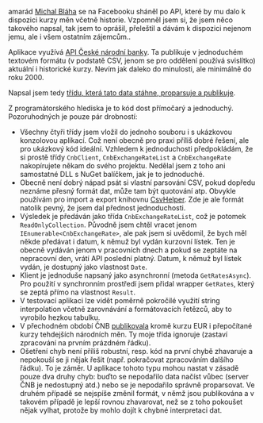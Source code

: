 <!-- dcterms:identifier = aspnetcz#5447 -->
<!-- dcterms:title = Zpracování aktuálních a historických kurzů měn přes API ČNB -->
<!-- dcterms:abstract = Kamarád Michal Bláha se na Facebooku sháněl po API, které by mu dalo k dispozici kurzy měn včetně historie. Vzpomněl jsem si, že jsem něco takového napsal, tak jsem to oprášil, přeleštil a dávám k dispozici. -->
<!-- np9:categoryId = 1 -->
<!-- x4w:category = Programování -->
<!-- np9:authorId = 1 -->
<!-- np9:authorEmail = michal.valasek@altairis.cz -->
<!-- dcterms:creator = Michal Altair Valášek -->
<!-- dcterms:created = 2016-08-12T20:34:50.957+02:00 -->
<!-- dcterms:dateAccepted = 2016-08-13T10:00:00+02:00 -->
<!-- x4w:pictureWidth = 150 -->
<!-- x4w:pictureHeight = 150 -->
<!-- x4w:pictureUrl = /perex-pictures/20160813-zpracovani-aktualnich-a-historickych-kurzu-men-pres-api-cnb.png -->

amarád [Michal Bláha](http://www.michalblaha.cz/) se na Facebooku sháněl po API, které by mu dalo k dispozici kurzy měn včetně historie. Vzpomněl jsem si, že jsem něco takového napsal, tak jsem to oprášil, přeleštil a dávám k dispozici nejenom jemu, ale i všem ostatním zájemcům..

Aplikace využívá [API České národní banky](https://www.cnb.cz/cs/financni_trhy/devizovy_trh/kurzy_devizoveho_trhu/denni_kurz.txt). Ta publikuje v jednoduchém textovém formátu (v podstatě CSV, jenom se pro oddělení používá svislítko) aktuální i historické kurzy. Nevím jak daleko do minulosti, ale minimálně do roku 2000. 

Napsal jsem tedy [třídu, která tato data stáhne, proparsuje a publikuje](https://gist.github.com/ridercz/66f22ce86d082f059d26cde05ac69f87).

Z programátorského hlediska je to kód dost přímočarý a jednoduchý. Pozoruhodných je pouze pár drobností:

*   Všechny čtyři třídy jsem vložil do jednoho souboru i s ukázkovou konzolovou aplikací. Což není obecně pro praxi příliš dobré řešení, ale pro ukázkový kód ideální. Vzhledem k jednoduchosti předpokládám, že si prostě třídy `CnbClient`, `CnbExchangeRateList` a `CnbExchangeRate` nakopírujete někam do svého projektu. Nedělal jsem z toho ani samostatné DLL s NuGet balíčkem, jak je to jednoduché. 
*   Obecně není dobrý nápad psát si vlastní parsování CSV, pokud dopředu neznáme přesný formát dat, může tam být quotování atp. Obvykle používám pro import a export knihovnu [CsvHelper](http://www.nuget.org/packages/CsvHelper/). Zde je ale formát natolik pevný, že jsem dal přednost jednoduchosti. 
*   Výsledek je předáván jako třída `CnbExchangeRateList`, což je potomek `ReadOnlyCollection`. Původně jsem chtěl vracet jenom `IEnumerable<CnbExchangeRate>`, ale pak jsem si uvědomil, že bych měl někde předávat i datum, k němuž byl vydán kurzovní lístek. Ten je obecně vydáván jenom v pracovních dnech a pokud se zeptáte na nepracovní den, vrátí API poslední platný. Datum, k němuž byl lístek vydán, je dostupný jako vlastnost `Date`. 
*   Klient je jednoduše napsaný jako asynchronní (metoda `GetRatesAsync`). Pro použití v synchronním prostředí jsem přidal wrapper `GetRates`, který se zeptá přímo na vlastnost `Result`. 
*   V testovací aplikaci lze vidět poměrně pokročilé využití string interpolation včetně zarovnávání a formátovacích řetězců, aby to vyrobilo hezkou tabulku. 
*   V přechodném období ČNB [publikovala](https://www.cnb.cz/cs/financni_trhy/devizovy_trh/kurzy_devizoveho_trhu/denni_kurz.txt?date=12.08.2000) kromě kurzu EUR i přepočítané kurzy tehdejších národních měn. Ty moje třída ignoruje (zastaví zpracování na prvním prázdném řádku). 
*   Ošetření chyb není příliš robustní, resp. kód na první chybě zhavaruje a nepokouší se ji nějak řešit (např. pokračovat zpracováním dalšího řádku). To je záměr. U aplikace tohoto typu mohou nastat v zásadě pouze dva druhy chyb: buďto se nepodařilo data načíst vůbec (server ČNB je nedostupný atd.) nebo se je nepodařilo správně proparsovat. Ve druhém případě se nejspíše změnil formát, v němž jsou publikována a v takovém případě je lepší rovnou zhavarovat, než se z toho pokoušet nějak vylhat, protože by mohlo dojít k chybné interpretaci dat. 
